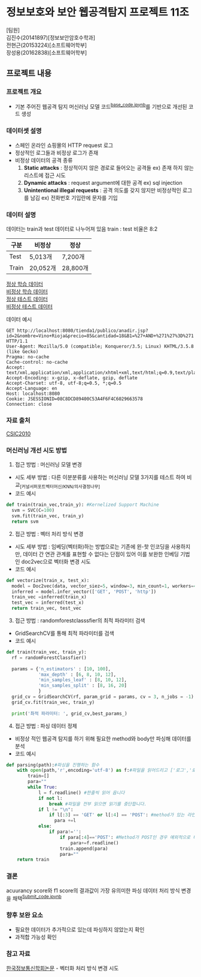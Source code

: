 # 정보보호와 보안 웹공격탐지 프로젝트 11조


[팀원]  
김진수(20141897)[정보보안암호수학과]  
전현근(20153224)[소프트웨어학부]  
장성용(20162838)[소프트웨어학부]  

## 프로젝트 내용

### 프로젝트 개요
- 기본 주어진 웹공격 탐지 머신러닝 모델 코드<sup>[base_code.ipynb](Base_code.ipynb)</sup>를 기반으로 개선된 코드 생성


### 데이터셋 설명
- 스페인 온라인 쇼핑몰의 HTTP request 로그
- 정상적인 로그들과 비정상 로그가 존재
- 비정상 데이터의 공격 종류
  1. **Static attacks** : 정상적이지 않은 경로로 들어오는 공격들 ex) 존재 하지 않는 리스트에 접근 시도
  2. **Dynamic attacks** : request argument에 대한 공격 ex) sql injection
  3. **Unintentional illegal requests** : 공격 의도를 갖지 않지만 비정상적인 로그를 남김 ex) 전화번호 기입란에 문자를 기입

### 데이터 설명
데이터는 train과 test 데이터로 나누어져 있음
train : test 비율은 8:2

|구분|비정상|정상|
|-----|-----|-----|
|Test|5,013개|7,200개|
|Train|20,052개|28,800개|

[정상 학습 데이터](norm_train.txt)  
[비정상 학습 데이터](anomal_train.txt)  
[정상 테스트 데이터](norm_test.txt)  
[비정상 테스트 데이터](anomal_test.txt)  

데이터 예시
~~~
GET http://localhost:8080/tienda1/publico/anadir.jsp?id=2&nombre=Vino+Rioja&precio=85&cantidad=18&B1=%27+AND+%271%27%3D%271 HTTP/1.1
User-Agent: Mozilla/5.0 (compatible; Konqueror/3.5; Linux) KHTML/3.5.8 (like Gecko)
Pragma: no-cache
Cache-control: no-cache
Accept: text/xml,application/xml,application/xhtml+xml,text/html;q=0.9,text/plain;q=0.8,image/png,*/*;q=0.5
Accept-Encoding: x-gzip, x-deflate, gzip, deflate
Accept-Charset: utf-8, utf-8;q=0.5, *;q=0.5
Accept-Language: en
Host: localhost:8080
Cookie: JSESSIONID=08C8DCD89400C53A4F6F4C6029663578
Connection: close
~~~

### 자료 출처

[CSIC2010](https://www.tic.itefi.csic.es/dataset/)

### 머신러닝 개선 시도 방법

1. 접근 방법 : 머신러닝 모델 변경
  - 시도 세부 방법 : 다른 이분분류를 사용하는 머신러닝 모델 3가지를 테스트 하여 비교<sub>[커널서퍼포트벡터머신/KNN/의사결정나무]</sub>
  - 코드 예시
```python
def train(train_vec,train_y): #Kernelized Support Machine
  svm = SVC(C=100)
  svm.fit(train_vec, train_y)
  return svm
```

2. 접근 방법 : 벡터 처리 방식 변경
  - 시도 세부 방법 : 임베딩(벡터화)하는 방법으로는 기존에 윈-핫 인코딩을 사용하지만, 데이터 간 연관 관계를 표현할 수 없다는 단점이 있어 이를 보완한 인베딩 기법인 doc2vec으로 벡터화 변경 시도
  - 코드 예시
```python
def vectorize(train_x, test_x):
  model = Doc2vec(data, vector_siez=5, window=3, min_count=1, workers=4)
  inferred = model.infer_vector(['GET', 'POST', 'http'])
  train_vec =inferred(train_x)
  test_vec = inferred(test_x)
  return train_vec, test_vec
```

3. 접근 방법 : randomforestclasssfier의 최적 파라미터 검색
  - GridSearchCV를 통해 최적 파라미터를 검색
  - 코드 예시

```python
def train(train_vec, train_y):
  rf = randomForestClassfier()
  
  params = {'n_estimators' : [10, 100],
            'max_depth' : [6, 8, 10, 12],
            'min_samples_leaf' : [8, 10, 12],
            'min_samples_split' : [8, 16, 20]
            }
  grid_cv = GridSearchCV(rf, param_grid = params, cv = 3, n_jobs = -1)
  grid_cv.fit(train_vec, train_y)
  
  print('촤적 파라미터: ', grid_cv,best_params_)
```

4. 접근 방법 : 파싱 데이터 정제
  - 비정상 적인 웹공격 탐지를 하기 위해 필요한 method와 body만 파싱해 데이터를 분석
  - 코드 예시

```python
def parsing(path):#파싱을 진행하는 함수
    with open(path,'r',encoding='utf-8') as f:#파일을 읽어드리고 ['로그','로그',...] 이런식으로 
        train=[]
        para=""
        while True:
            l = f.readline() #한줄씩 읽어 옵니다
            if not l:
                break #파일을 전부 읽으면 읽기를 중단합니다.
            if l != "\n":
                if l[:3] == 'GET' or l[:4] == 'POST': #method가 있는 라인만 받아옵니다.
                  para +=l
            else:
                if para!='':
                    if para[:4]=='POST': #Method가 POST인 경우 예외적으로 바디까지 가져옵니다.
                        para+=f.readline()
                    train.append(para)
                    para=""
    return train
```

### 결론

acuurancy score와 f1 score의 결과값이 가장 유의미한 파싱 데이터 처리 방식 변경을 채택<sup>[Submit_code.ipynb](Submit_code.ipynb)</sup>


### 향후 보완 요소
- 필요한 데이터가 추가적으로 있는데 파싱하지 않았는지 확인
- 과적합 가능성 확인

### 참고 자료

[한국정보통신학회논문](https://www.koreascience.or.kr/article/JAKO201905653788969.pdf) - 벡터화 처리 방식 변경 시도
